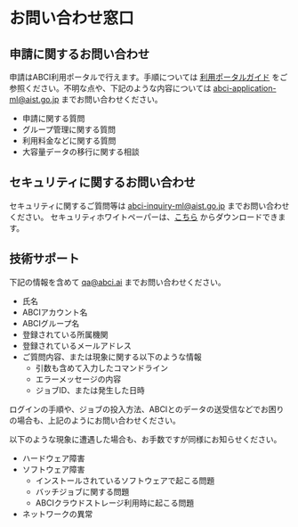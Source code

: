 # お問い合わせ窓口


## 申請に関するお問い合わせ

申請はABCI利用ポータルで行えます。手順については [利用ポータルガイド](https://docs.abci.ai/portal/ja/01/) をご参照ください。不明な点や、下記のような内容については <abci-application-ml@aist.go.jp> までお問い合わせください。

* 申請に関する質問
* グループ管理に関する質問
* 利用料金などに関する質問
* 大容量データの移行に関する相談


## セキュリティに関するお問い合わせ

セキュリティに関するご質問等は <abci-inquiry-ml@aist.go.jp> までお問い合わせください。
セキュリティホワイトペーパーは、[こちら](https://abci.ai/ja/link/security.html) からダウンロードできます。


## 技術サポート

下記の情報を含めて <qa@abci.ai> までお問い合わせください。

* 氏名
* ABCIアカウント名
* ABCIグループ名
* 登録されている所属機関
* 登録されているメールアドレス
* ご質問内容、または現象に関する以下のような情報
    * 引数も含めて入力したコマンドライン
    * エラーメッセージの内容
    * ジョブID、または発生した日時

ログインの手順や、ジョブの投入方法、ABCIとのデータの送受信などでお困りの場合も、上記のようにお問い合わせください。

以下のような現象に遭遇した場合も、お手数ですが同様にお知らせください。

* ハードウェア障害
* ソフトウェア障害
    * インストールされているソフトウェアで起こる問題
    * バッチジョブに関する問題
    * ABCIクラウドストレージ利用時に起こる問題
* ネットワークの異常

